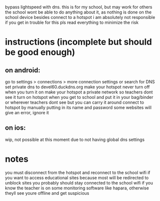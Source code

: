 bypass lightspeed with dns. this is for my school, but may work for others
the school wont be able to do anything about it, as nothing is done on the school device besides connect to a hotspot
i am absolutely not responsible if you get in trouble for this
pls read everything to minimize the risk

# instructions (incomplete but should be good enough)
## on android:
go to settings > connections > more connection settings or search for DNS
set private dns to devel60.duckdns.org
make your hotspot never turn off when you turn it on
make your hotspot a private network so teachers dont see it
turn on hotspot when you get to school and put it in your bag/binder or wherever teachers dont see but you can carry it around
connect to hotspot by manually putting in its name and password
some websites will give an error, ignore it

## on ios:
wip, not possible at this moment due to not having global dns settings

# notes
you must disconnect from the hotspot and reconnect to the school wifi if you want to access educational sites because most will be redirected to unblock sites
you probably should stay connected to the school wifi if you know the teacher is on some monitoring software like hapara, otherwise theyll see youre offline and get suspicious
